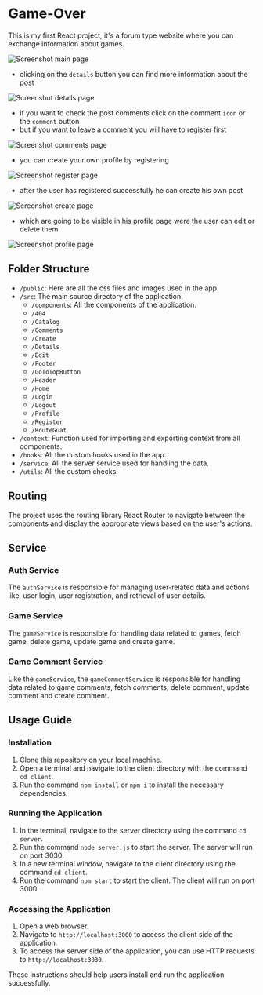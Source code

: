 # Game-Over

This is my first React project, it's a forum type website where you can exchange information about games.

![Screenshot main page](./Game-Over/client/public/screenshots/screenshot-main-page%20.png)

- clicking on the `details` button you can find more information about the post

![Screenshot details page](./Game-Over/client/public/screenshots/screenshot-details-page.png)

- if you want to check the post comments click on the comment `icon` or the `comment` button
- but if you want to leave a comment you will have to register first

![Screenshot comments page](./Game-Over/client/public/screenshots/screenshot-comment%20-page.png)

- you can create your own profile by registering
  
![Screenshot register page](./Game-Over/client/public/screenshots/screenshot-register-page.png)

- after the user has registered successfully he can create his  own post

![Screenshot create page](./Game-Over/client/public/screenshots/screenshot-create-page.png)

- which are going to be visible in his profile page were the user can edit or delete them

![Screenshot profile page](./Game-Over/client/public/screenshots/screenshot-profile-page.png)



## Folder Structure

- `/public`: Here are all the css files and images used in the app.
- `/src`: The main source directory of the application.
    - `/components`: All the components of the application.
    - `/404`
    - `/Catalog`
    - `/Comments`
    - `/Create`
    - `/Details`
    - `/Edit`
    - `/Footer`
    - `/GoToTopButton`
    - `/Header`
    - `/Home`
    - `/Login`
    - `/Logout`
    - `/Profile`
    - `/Register`
    - `/RouteGuat`
- `/context`:  Function used for importing and exporting context from all components.
- `/hooks`: All the custom hooks used in the app.
- `/service`: All the server service used for handling the data.
- `/utils`: All the custom checks.

## Routing

The project uses the routing library React Router to navigate between the components and display the appropriate views based on the user's actions.

## Service

### Auth Service

The `authService` is responsible for managing user-related data and actions like, user login, user registration, and retrieval of user details.

### Game Service

The `gameService` is responsible for handling data related to games, fetch game, delete game, update game and create game.

### Game Comment Service

Like the `gameService`, the `gameCommentService` is responsible for handling data related to game comments, fetch comments, delete comment, update comment and create comment.

## Usage Guide

### Installation

1. Clone this repository on your local machine.
2. Open a terminal and navigate to the client directory with the command `cd client`.
3. Run the command `npm install` or `npm i` to install the necessary dependencies.

### Running the Application

1. In the terminal, navigate to the server directory using the command `cd server`.
2. Run the command `node server.js` to start the server. The server will run on port 3030.
3. In a new terminal window, navigate to the client directory using the command `cd client`.
4. Run the command `npm start` to start the client. The client will run on port 3000.

### Accessing the Application

1. Open a web browser.
2. Navigate to `http://localhost:3000` to access the client side of the application.
3. To access the server side of the application, you can use HTTP requests to `http://localhost:3030`.

These instructions should help users install and run the application successfully. 
